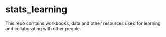 # stats_learning
This repo contains workbooks, data and other resources used for learning and collaborating with other people.
